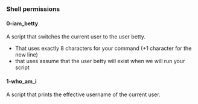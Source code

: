 ### Shell permissions
#### 0-iam_betty
A script that switches the current user to the user betty.

- That uses exactly 8 characters for your command (+1 character for the new line)
- that uses assume that the user betty will exist when we will run your script

#### 1-who_am_i
A script that prints the effective username of the current user.
